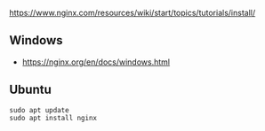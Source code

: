 https://www.nginx.com/resources/wiki/start/topics/tutorials/install/

## Windows

- https://nginx.org/en/docs/windows.html

## Ubuntu

```shell
sudo apt update
sudo apt install nginx
```

